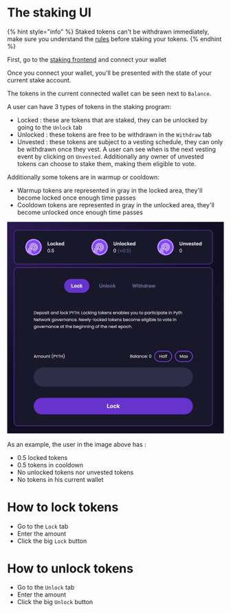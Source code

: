 # The staking UI

{% hint style="info" %}
Staked tokens can't be withdrawn immediately, make sure you understand the [rules](staking-rules.md) before staking your tokens.
{% endhint %}

First, go to the [staking frontend](https://staking.pyth.network/) and connect your wallet

Once you connect your wallet, you'll be presented with the state of your current stake account.

The tokens in the current connected wallet can be seen next to `Balance`.

A user can have 3 types of tokens in the staking program:
- Locked : these are tokens that are staked, they can be unlocked by going to the `Unlock` tab
- Unlocked : these tokens are free to be withdrawn in the `Withdraw` tab
- Unvested : these tokens are subject to a vesting schedule, they can only be withdrawn once they vest. A user can see when is the next vesting event by clicking on `Unvested`. Additionally any owner of unvested tokens can choose to stake them, making them eligible to vote.

Additionally some tokens are in warmup or cooldown:
- Warmup tokens are represented in gray in the locked area, they'll become locked once enough time passes
- Cooldown tokens are represented in gray in the unlocked area, they'll become unlocked once enough time passes

![](<../.gitbook/assets/Screen Shot 2022-10-28 at 10.56.59 AM.png>)

As an example, the user in the image above has :
- 0.5 locked tokens
- 0.5 tokens in cooldown
- No unlocked tokens nor unvested tokens
- No tokens in his current wallet

# How to lock tokens

- Go to the `Lock` tab
- Enter the amount
- Click the big `Lock` button

# How to unlock tokens

- Go to the `Unlock` tab
- Enter the amount
- Click the big `Unlock` button